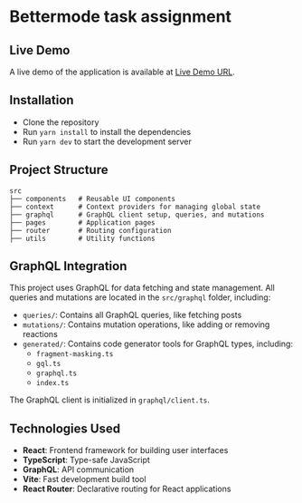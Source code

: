 # Bettermode task assignment

## Live Demo
A live demo of the application is available at [Live Demo URL](http://your-live-demo-url.com).

## Installation
- Clone the repository
- Run `yarn install` to install the dependencies
- Run `yarn dev` to start the development server

## Project Structure
```
src
├── components   # Reusable UI components
├── context      # Context providers for managing global state
├── graphql      # GraphQL client setup, queries, and mutations
├── pages        # Application pages
├── router       # Routing configuration
├── utils        # Utility functions
```

## GraphQL Integration
This project uses GraphQL for data fetching and state management. All queries and mutations are located in the `src/graphql` folder, including:

- `queries/`: Contains all GraphQL queries, like fetching posts
- `mutations/`: Contains mutation operations, like adding or removing reactions
- `generated/`: Contains code generator tools for GraphQL types, including:
    - `fragment-masking.ts`
    - `gql.ts`
    - `graphql.ts`
    - `index.ts`

The GraphQL client is initialized in `graphql/client.ts`.


## Technologies Used
- **React**: Frontend framework for building user interfaces
- **TypeScript**: Type-safe JavaScript
- **GraphQL**: API communication
- **Vite**: Fast development build tool
- **React Router**: Declarative routing for React applications

